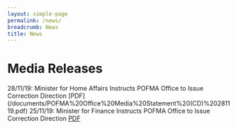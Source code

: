 ```yaml
---
layout: simple-page
permalink: /news/
breadcrumb: News
title: News
---
```


# Media Releases

28/11/19: Minister for Home Affairs Instructs POFMA Office to Issue Correction Direction [PDF] (/documents/POFMA%20Office%20Media%20Statement%20(CD)%20281119.pdf)
25/11/19: Minister for Finance Instructs POFMA Office to Issue Correction Direction [PDF](/documents/POFMA%20Office%20PR%20on%20Direction.pdf)
